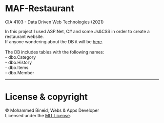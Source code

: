 # MAF-Restaurant
CIA 4103 - Data Driven Web Technologies (2021)

In this project I used ASP.Net, C# and some Js&CSS in order to create a restaurant website.<br>
If anyone wondering about the DB it will be [here](https://github.com/vm7md98/MAF-Restaurant/blob/96df1933f122a7b7f487ae6de290128749c7c9bf/App/Project/App_Data/MAF_DB.mdf).<br> <br>
The DB includes tables with the following names: <br> - dbo.Category <br> - dbo.History <br> - dbo.Items <br> - dbo.Member


---
# License & copyright

© Mohammed Bineid, Webs & Apps Developer <br>
Licensed under the [MIT License](LICENSE).
